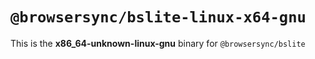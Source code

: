 # `@browsersync/bslite-linux-x64-gnu`

This is the **x86_64-unknown-linux-gnu** binary for `@browsersync/bslite`
